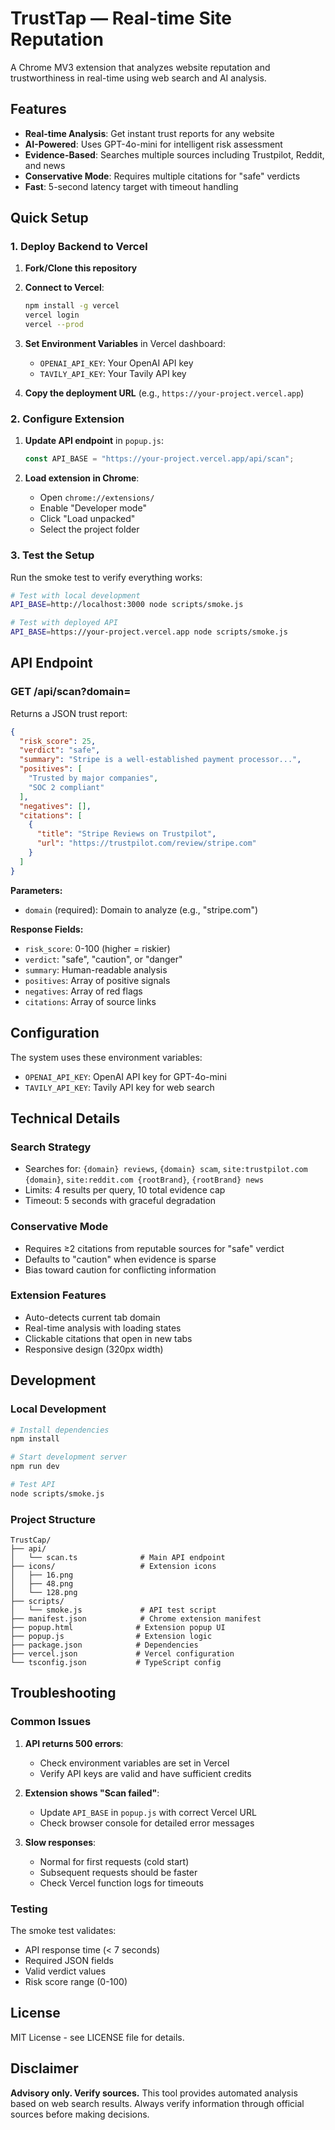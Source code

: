 # TrustTap — Real-time Site Reputation

A Chrome MV3 extension that analyzes website reputation and trustworthiness in real-time using web search and AI analysis.

## Features

- **Real-time Analysis**: Get instant trust reports for any website
- **AI-Powered**: Uses GPT-4o-mini for intelligent risk assessment
- **Evidence-Based**: Searches multiple sources including Trustpilot, Reddit, and news
- **Conservative Mode**: Requires multiple citations for "safe" verdicts
- **Fast**: 5-second latency target with timeout handling

## Quick Setup

### 1. Deploy Backend to Vercel

1. **Fork/Clone this repository**
2. **Connect to Vercel**:
   ```bash
   npm install -g vercel
   vercel login
   vercel --prod
   ```

3. **Set Environment Variables** in Vercel dashboard:
   - `OPENAI_API_KEY`: Your OpenAI API key
   - `TAVILY_API_KEY`: Your Tavily API key

4. **Copy the deployment URL** (e.g., `https://your-project.vercel.app`)

### 2. Configure Extension

1. **Update API endpoint** in `popup.js`:
   ```javascript
   const API_BASE = "https://your-project.vercel.app/api/scan";
   ```

2. **Load extension in Chrome**:
   - Open `chrome://extensions/`
   - Enable "Developer mode"
   - Click "Load unpacked"
   - Select the project folder

### 3. Test the Setup

Run the smoke test to verify everything works:

```bash
# Test with local development
API_BASE=http://localhost:3000 node scripts/smoke.js

# Test with deployed API
API_BASE=https://your-project.vercel.app node scripts/smoke.js
```

## API Endpoint

### GET /api/scan?domain=<domain>

Returns a JSON trust report:

```json
{
  "risk_score": 25,
  "verdict": "safe",
  "summary": "Stripe is a well-established payment processor...",
  "positives": [
    "Trusted by major companies",
    "SOC 2 compliant"
  ],
  "negatives": [],
  "citations": [
    {
      "title": "Stripe Reviews on Trustpilot",
      "url": "https://trustpilot.com/review/stripe.com"
    }
  ]
}
```

**Parameters:**
- `domain` (required): Domain to analyze (e.g., "stripe.com")

**Response Fields:**
- `risk_score`: 0-100 (higher = riskier)
- `verdict`: "safe", "caution", or "danger"
- `summary`: Human-readable analysis
- `positives`: Array of positive signals
- `negatives`: Array of red flags
- `citations`: Array of source links

## Configuration

The system uses these environment variables:

- `OPENAI_API_KEY`: OpenAI API key for GPT-4o-mini
- `TAVILY_API_KEY`: Tavily API key for web search

## Technical Details

### Search Strategy
- Searches for: `{domain} reviews`, `{domain} scam`, `site:trustpilot.com {domain}`, `site:reddit.com {rootBrand}`, `{rootBrand} news`
- Limits: 4 results per query, 10 total evidence cap
- Timeout: 5 seconds with graceful degradation

### Conservative Mode
- Requires ≥2 citations from reputable sources for "safe" verdict
- Defaults to "caution" when evidence is sparse
- Bias toward caution for conflicting information

### Extension Features
- Auto-detects current tab domain
- Real-time analysis with loading states
- Clickable citations that open in new tabs
- Responsive design (320px width)

## Development

### Local Development

```bash
# Install dependencies
npm install

# Start development server
npm run dev

# Test API
node scripts/smoke.js
```

### Project Structure

```
TrustCap/
├── api/
│   └── scan.ts              # Main API endpoint
├── icons/                   # Extension icons
│   ├── 16.png
│   ├── 48.png
│   └── 128.png
├── scripts/
│   └── smoke.js             # API test script
├── manifest.json            # Chrome extension manifest
├── popup.html              # Extension popup UI
├── popup.js                # Extension logic
├── package.json            # Dependencies
├── vercel.json             # Vercel configuration
└── tsconfig.json           # TypeScript config
```

## Troubleshooting

### Common Issues

1. **API returns 500 errors**:
   - Check environment variables are set in Vercel
   - Verify API keys are valid and have sufficient credits

2. **Extension shows "Scan failed"**:
   - Update `API_BASE` in `popup.js` with correct Vercel URL
   - Check browser console for detailed error messages

3. **Slow responses**:
   - Normal for first requests (cold start)
   - Subsequent requests should be faster
   - Check Vercel function logs for timeouts

### Testing

The smoke test validates:
- API response time (< 7 seconds)
- Required JSON fields
- Valid verdict values
- Risk score range (0-100)

## License

MIT License - see LICENSE file for details.

## Disclaimer

**Advisory only. Verify sources.** This tool provides automated analysis based on web search results. Always verify information through official sources before making decisions.
